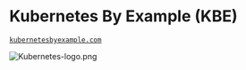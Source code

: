 # Kubernetes By Example (KBE)
[`kubernetesbyexample.com`](http://kubernetesbyexample.com) 

![Kubernetes-logo.png](https://github.com/shivamjhalabfiles/kubernetes-lab/blob/master/images/Kubernetes-logo.png)